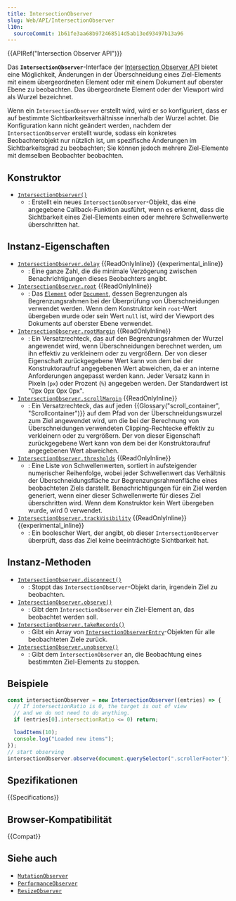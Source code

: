 ```yaml
---
title: IntersectionObserver
slug: Web/API/IntersectionObserver
l10n:
  sourceCommit: 1b61fe3aa68b972468514d5ab13ed93497b13a96
---
```


{{APIRef("Intersection Observer API")}}

Das **`IntersectionObserver`**-Interface der [Intersection Observer API](/de/docs/Web/API/Intersection_Observer_API) bietet eine Möglichkeit, Änderungen in der Überschneidung eines Ziel-Elements mit einem übergeordneten Element oder mit einem Dokument auf oberster Ebene zu beobachten. Das übergeordnete Element oder der Viewport wird als Wurzel bezeichnet.

Wenn ein `IntersectionObserver` erstellt wird, wird er so konfiguriert, dass er auf bestimmte Sichtbarkeitsverhältnisse innerhalb der Wurzel achtet. Die Konfiguration kann nicht geändert werden, nachdem der `IntersectionObserver` erstellt wurde, sodass ein konkretes Beobachterobjekt nur nützlich ist, um spezifische Änderungen im Sichtbarkeitsgrad zu beobachten; Sie können jedoch mehrere Ziel-Elemente mit demselben Beobachter beobachten.

## Konstruktor

- [`IntersectionObserver()`](/de/docs/Web/API/IntersectionObserver/IntersectionObserver)
  - : Erstellt ein neues `IntersectionObserver`-Objekt, das eine angegebene Callback-Funktion ausführt, wenn es erkennt, dass die Sichtbarkeit eines Ziel-Elements einen oder mehrere Schwellenwerte überschritten hat.

## Instanz-Eigenschaften

- [`IntersectionObserver.delay`](/de/docs/Web/API/IntersectionObserver/delay) {{ReadOnlyInline}} {{experimental_inline}}
  - : Eine ganze Zahl, die die minimale Verzögerung zwischen Benachrichtigungen dieses Beobachters angibt.
- [`IntersectionObserver.root`](/de/docs/Web/API/IntersectionObserver/root) {{ReadOnlyInline}}
  - : Das [`Element`](/de/docs/Web/API/Element) oder [`Document`](/de/docs/Web/API/Document), dessen Begrenzungen als Begrenzungsrahmen bei der Überprüfung von Überschneidungen verwendet werden. Wenn dem Konstruktor kein `root`-Wert übergeben wurde oder sein Wert `null` ist, wird der Viewport des Dokuments auf oberster Ebene verwendet.
- [`IntersectionObserver.rootMargin`](/de/docs/Web/API/IntersectionObserver/rootMargin) {{ReadOnlyInline}}
  - : Ein Versatzrechteck, das auf den Begrenzungsrahmen der Wurzel angewendet wird, wenn Überschneidungen berechnet werden, um ihn effektiv zu verkleinern oder zu vergrößern. Der von dieser Eigenschaft zurückgegebene Wert kann von dem bei der Konstruktoraufruf angegebenen Wert abweichen, da er an interne Anforderungen angepasst werden kann. Jeder Versatz kann in Pixeln (`px`) oder Prozent (`%`) angegeben werden. Der Standardwert ist "0px 0px 0px 0px".
- [`IntersectionObserver.scrollMargin`](/de/docs/Web/API/IntersectionObserver/scrollMargin) {{ReadOnlyInline}}
  - : Ein Versatzrechteck, das auf jeden {{Glossary("scroll_container", "Scrollcontainer")}} auf dem Pfad von der Überschneidungswurzel zum Ziel angewendet wird, um die bei der Berechnung von Überschneidungen verwendeten Clipping-Rechtecke effektiv zu verkleinern oder zu vergrößern. Der von dieser Eigenschaft zurückgegebene Wert kann von dem bei der Konstruktoraufruf angegebenen Wert abweichen.
- [`IntersectionObserver.thresholds`](/de/docs/Web/API/IntersectionObserver/thresholds) {{ReadOnlyInline}}
  - : Eine Liste von Schwellenwerten, sortiert in aufsteigender numerischer Reihenfolge, wobei jeder Schwellenwert das Verhältnis der Überschneidungsfläche zur Begrenzungsrahmenfläche eines beobachteten Ziels darstellt. Benachrichtigungen für ein Ziel werden generiert, wenn einer dieser Schwellenwerte für dieses Ziel überschritten wird. Wenn dem Konstruktor kein Wert übergeben wurde, wird 0 verwendet.
- [`IntersectionObserver.trackVisibility`](/de/docs/Web/API/IntersectionObserver/trackVisibility) {{ReadOnlyInline}} {{experimental_inline}}
  - : Ein boolescher Wert, der angibt, ob dieser `IntersectionObserver` überprüft, dass das Ziel keine beeinträchtigte Sichtbarkeit hat.

## Instanz-Methoden

- [`IntersectionObserver.disconnect()`](/de/docs/Web/API/IntersectionObserver/disconnect)
  - : Stoppt das `IntersectionObserver`-Objekt darin, irgendein Ziel zu beobachten.
- [`IntersectionObserver.observe()`](/de/docs/Web/API/IntersectionObserver/observe)
  - : Gibt dem `IntersectionObserver` ein Ziel-Element an, das beobachtet werden soll.
- [`IntersectionObserver.takeRecords()`](/de/docs/Web/API/IntersectionObserver/takeRecords)
  - : Gibt ein Array von [`IntersectionObserverEntry`](/de/docs/Web/API/IntersectionObserverEntry)-Objekten für alle beobachteten Ziele zurück.
- [`IntersectionObserver.unobserve()`](/de/docs/Web/API/IntersectionObserver/unobserve)
  - : Gibt dem `IntersectionObserver` an, die Beobachtung eines bestimmten Ziel-Elements zu stoppen.

## Beispiele

```js
const intersectionObserver = new IntersectionObserver((entries) => {
  // If intersectionRatio is 0, the target is out of view
  // and we do not need to do anything.
  if (entries[0].intersectionRatio <= 0) return;

  loadItems(10);
  console.log("Loaded new items");
});
// start observing
intersectionObserver.observe(document.querySelector(".scrollerFooter"));
```

## Spezifikationen

{{Specifications}}

## Browser-Kompatibilität

{{Compat}}

## Siehe auch

- [`MutationObserver`](/de/docs/Web/API/MutationObserver)
- [`PerformanceObserver`](/de/docs/Web/API/PerformanceObserver)
- [`ResizeObserver`](/de/docs/Web/API/ResizeObserver)
